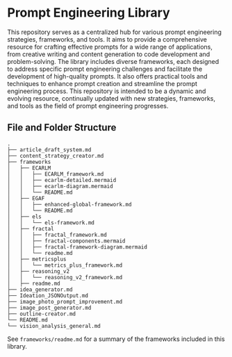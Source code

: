 # Prompt Engineering Library

This repository serves as a centralized hub for various prompt engineering strategies, frameworks, and tools.  It aims to provide a comprehensive resource for crafting effective prompts for a wide range of applications, from creative writing and content generation to code development and problem-solving.  The library includes diverse frameworks, each designed to address specific prompt engineering challenges and facilitate the development of high-quality prompts.  It also offers practical tools and techniques to enhance prompt creation and streamline the prompt engineering process.  This repository is intended to be a dynamic and evolving resource, continually updated with new strategies, frameworks, and tools as the field of prompt engineering progresses.

## File and Folder Structure

```
.
├── article_draft_system.md
├── content_strategy_creator.md
├── frameworks
│   ├── ECARLM
│   │   ├── ECARLM_framework.md
│   │   ├── ecarlm-detailed.mermaid
│   │   ├── ecarlm-diagram.mermaid
│   │   └── README.md
│   ├── EGAF
│   │   ├── enhanced-global-framework.md
│   │   └── README.md
│   ├── els
│   │   └── els-framework.md
│   ├── fractal
│   │   ├── fractal_framework.md
│   │   ├── fractal-components.mermaid
│   │   ├── fractal-framework-diagram.mermaid
│   │   └── readme.md
│   ├── metricsplus
│   │   └── metrics_plus_framework.md
│   ├── reasoning_v2
│   │   └── reasoning_v2_framework.md
│   ├── readme.md
├── idea_generator.md
├── Ideation_JSONOutput.md
├── image_photo_prompt_improvement.md
├── image_post_generator.md
├── outline-creator.md
└── README.md
└── vision_analysis_general.md
```

See `frameworks/readme.md` for a summary of the frameworks included in this library.

